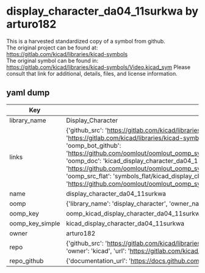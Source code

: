 # display_character_da04_11surkwa by arturo182  
This is a harvested standardized copy of a symbol from github.  
The original project can be found at:  
https://gitlab.com/kicad/libraries/kicad-symbols  
The original symbol can be found in:
https://gitlab.com/kicad/libraries/kicad-symbols/Video.kicad_sym
Please consult that link for additional, details, files, and license information.  
## yaml dump  
| Key | Value |  
| --- | --- |  
| library_name | Display_Character |  
| links | {'github_src': 'https://gitlab.com/kicad/libraries/kicad-symbols/Video.kicad_sym', 'github_src_repo': 'https://gitlab.com/kicad/libraries/kicad-symbols', 'oomp_bot': 'kicad_display_character_da04_11surkwa/working', 'oomp_bot_github': 'https://github.com/oomlout/oomlout_oomp_symbol_bot/tree/main/kicad_display_character_da04_11surkwa/working', 'oomp_doc': 'kicad_display_character_da04_11surkwa/working', 'oomp_doc_github': 'https://github.com/oomlout/oomlout_oomp_symbol_doc/tree/main/kicad_display_character_da04_11surkwa/working', 'oomp_src_flat': 'symbols_flat/kicad_display_character_da04_11surkwa/working', 'oomp_src_flat_github': 'https://github.com/oomlout/oomlout_oomp_symbol_src/tree/main/kicad_display_character_da04_11surkwa/working'} |  
| name | display_character_da04_11surkwa |  
| oomp | {'library_name': 'display_character', 'owner_name': 'kicad', 'symbol_name': 'display_character_da04_11surkwa'} |  
| oomp_key | oomp_kicad_display_character_da04_11surkwa |  
| oomp_key_simple | kicad_display_character_da04_11surkwa |  
| owner | arturo182 |  
| repo | {'github_src': 'https://gitlab.com/kicad/libraries/kicad-symbols/Video.kicad_sym', 'name': 'libraries/kicad-symbols', 'owner': 'kicad', 'url': 'https://gitlab.com/kicad/libraries/kicad-symbols'} |  
| repo_github | {'documentation_url': 'https://docs.github.com/rest/repos/repos#get-a-repository', 'message': 'Not Found'} |  

